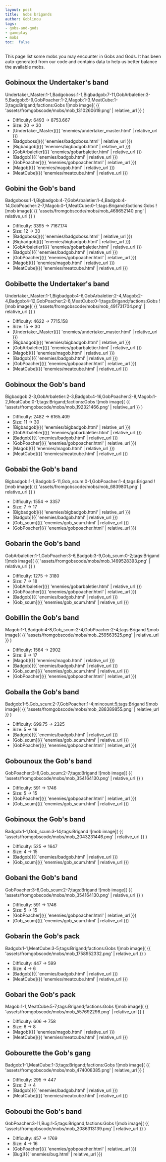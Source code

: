 ```yaml
---
layout: post
title:  Gobs brigands
author: Goblinou
tags:
- gobs-and-gods
- gameplay
- mobs
toc:  false
---
```


This page list some mobs you may encounter in Gobs and Gods. It has been auto-generated from our code and contains data to help us better balance the available mobs. 

## Gobinoux the Undertaker's band
Undertaker_Master:1-1,Badgoboss:1-1,Bigbadgob:7-11,GobArbaletier:3-5,Badgob:5-9,GobPoacher:1-2,Magob:1-3,MeatCube:1-3;tags:Brigand;factions:Gobs
![mob image]( {{ 'assets/fromgobscode/mobs/mob_1310260619.png' | relative_url }} )
- Difficulty: 6493 -> 8753.667
- Size: 20 -> 30
- [Undertaker_Master]({{ 'enemies/undertaker_master.html' | relative_url }})
- [Badgoboss]({{ 'enemies/badgoboss.html' | relative_url }})
- [Bigbadgob]({{ 'enemies/bigbadgob.html' | relative_url }})
- [GobArbaletier]({{ 'enemies/gobarbaletier.html' | relative_url }})
- [Badgob]({{ 'enemies/badgob.html' | relative_url }})
- [GobPoacher]({{ 'enemies/gobpoacher.html' | relative_url }})
- [Magob]({{ 'enemies/magob.html' | relative_url }})
- [MeatCube]({{ 'enemies/meatcube.html' | relative_url }})


## Gobini the Gob's band
Badgoboss:1-1,Bigbadgob:4-7,GobArbaletier:1-4,Badgob:4-14,GobPoacher:2-7,Magob:0-1,MeatCube:0-1;tags:Brigand;factions:Gobs
![mob image]( {{ 'assets/fromgobscode/mobs/mob_468652140.png' | relative_url }} )
- Difficulty: 3395 -> 7167.174
- Size: 12 -> 30
- [Badgoboss]({{ 'enemies/badgoboss.html' | relative_url }})
- [Bigbadgob]({{ 'enemies/bigbadgob.html' | relative_url }})
- [GobArbaletier]({{ 'enemies/gobarbaletier.html' | relative_url }})
- [Badgob]({{ 'enemies/badgob.html' | relative_url }})
- [GobPoacher]({{ 'enemies/gobpoacher.html' | relative_url }})
- [Magob]({{ 'enemies/magob.html' | relative_url }})
- [MeatCube]({{ 'enemies/meatcube.html' | relative_url }})


## Gobibette the Undertaker's band
Undertaker_Master:1-1,Bigbadgob:4-6,GobArbaletier:2-4,Magob:2-4,Badgob:4-12,GobPoacher:2-6,MeatCube:0-1;tags:Brigand;factions:Gobs
![mob image]( {{ 'assets/fromgobscode/mobs/mob_491731704.png' | relative_url }} )
- Difficulty: 4622 -> 7715.158
- Size: 15 -> 30
- [Undertaker_Master]({{ 'enemies/undertaker_master.html' | relative_url }})
- [Bigbadgob]({{ 'enemies/bigbadgob.html' | relative_url }})
- [GobArbaletier]({{ 'enemies/gobarbaletier.html' | relative_url }})
- [Magob]({{ 'enemies/magob.html' | relative_url }})
- [Badgob]({{ 'enemies/badgob.html' | relative_url }})
- [GobPoacher]({{ 'enemies/gobpoacher.html' | relative_url }})
- [MeatCube]({{ 'enemies/meatcube.html' | relative_url }})


## Gobinoux the Gob's band
Bigbadgob:2-3,GobArbaletier:2-3,Badgob:4-16,GobPoacher:2-8,Magob:1-2,MeatCube:0-1;tags:Brigand;factions:Gobs
![mob image]( {{ 'assets/fromgobscode/mobs/mob_192321466.png' | relative_url }} )
- Difficulty: 2482 -> 6165.409
- Size: 11 -> 30
- [Bigbadgob]({{ 'enemies/bigbadgob.html' | relative_url }})
- [GobArbaletier]({{ 'enemies/gobarbaletier.html' | relative_url }})
- [Badgob]({{ 'enemies/badgob.html' | relative_url }})
- [GobPoacher]({{ 'enemies/gobpoacher.html' | relative_url }})
- [Magob]({{ 'enemies/magob.html' | relative_url }})
- [MeatCube]({{ 'enemies/meatcube.html' | relative_url }})


## Gobabi the Gob's band
Bigbadgob:1-1,Badgob:5-11,Gob_scum:0-1,GobPoacher:1-4;tags:Brigand
![mob image]( {{ 'assets/fromgobscode/mobs/mob_6839801.png' | relative_url }} )
- Difficulty: 1554 -> 3357
- Size: 7 -> 17
- [Bigbadgob]({{ 'enemies/bigbadgob.html' | relative_url }})
- [Badgob]({{ 'enemies/badgob.html' | relative_url }})
- [Gob_scum]({{ 'enemies/gob_scum.html' | relative_url }})
- [GobPoacher]({{ 'enemies/gobpoacher.html' | relative_url }})


## Gobarin the Gob's band
GobArbaletier:1-1,GobPoacher:3-6,Badgob:3-9,Gob_scum:0-2;tags:Brigand
![mob image]( {{ 'assets/fromgobscode/mobs/mob_1469528393.png' | relative_url }} )
- Difficulty: 1275 -> 3180
- Size: 7 -> 18
- [GobArbaletier]({{ 'enemies/gobarbaletier.html' | relative_url }})
- [GobPoacher]({{ 'enemies/gobpoacher.html' | relative_url }})
- [Badgob]({{ 'enemies/badgob.html' | relative_url }})
- [Gob_scum]({{ 'enemies/gob_scum.html' | relative_url }})


## Gobillin the Gob's band
Magob:1-1,Badgob:4-8,Gob_scum:2-4,GobPoacher:2-4;tags:Brigand
![mob image]( {{ 'assets/fromgobscode/mobs/mob_259563525.png' | relative_url }} )
- Difficulty: 1564 -> 2902
- Size: 9 -> 17
- [Magob]({{ 'enemies/magob.html' | relative_url }})
- [Badgob]({{ 'enemies/badgob.html' | relative_url }})
- [Gob_scum]({{ 'enemies/gob_scum.html' | relative_url }})
- [GobPoacher]({{ 'enemies/gobpoacher.html' | relative_url }})


## Goballa the Gob's band
Badgob:1-5,Gob_scum:2-7,GobPoacher:1-4;mincount:5;tags:Brigand
![mob image]( {{ 'assets/fromgobscode/mobs/mob_288389855.png' | relative_url }} )
- Difficulty: 699.75 -> 2325
- Size: 5 -> 16
- [Badgob]({{ 'enemies/badgob.html' | relative_url }})
- [Gob_scum]({{ 'enemies/gob_scum.html' | relative_url }})
- [GobPoacher]({{ 'enemies/gobpoacher.html' | relative_url }})


## Gobounoux the Gob's band
GobPoacher:3-8,Gob_scum:2-7;tags:Brigand
![mob image]( {{ 'assets/fromgobscode/mobs/mob_354164130.png' | relative_url }} )
- Difficulty: 591 -> 1746
- Size: 5 -> 15
- [GobPoacher]({{ 'enemies/gobpoacher.html' | relative_url }})
- [Gob_scum]({{ 'enemies/gob_scum.html' | relative_url }})


## Gobinoux the Gob's band
Badgob:1-1,Gob_scum:3-14;tags:Brigand
![mob image]( {{ 'assets/fromgobscode/mobs/mob_2043231446.png' | relative_url }} )
- Difficulty: 525 -> 1647
- Size: 4 -> 15
- [Badgob]({{ 'enemies/badgob.html' | relative_url }})
- [Gob_scum]({{ 'enemies/gob_scum.html' | relative_url }})


## Gobani the Gob's band
GobPoacher:3-8,Gob_scum:2-7;tags:Brigand
![mob image]( {{ 'assets/fromgobscode/mobs/mob_354164130.png' | relative_url }} )
- Difficulty: 591 -> 1746
- Size: 5 -> 15
- [GobPoacher]({{ 'enemies/gobpoacher.html' | relative_url }})
- [Gob_scum]({{ 'enemies/gob_scum.html' | relative_url }})


## Gobarin the Gob's pack
Badgob:1-1,MeatCube:3-5;tags:Brigand;factions:Gobs
![mob image]( {{ 'assets/fromgobscode/mobs/mob_1758952332.png' | relative_url }} )
- Difficulty: 447 -> 599
- Size: 4 -> 6
- [Badgob]({{ 'enemies/badgob.html' | relative_url }})
- [MeatCube]({{ 'enemies/meatcube.html' | relative_url }})


## Gobari the Gob's pack
Magob:1-1,MeatCube:5-7;tags:Brigand;factions:Gobs
![mob image]( {{ 'assets/fromgobscode/mobs/mob_557692296.png' | relative_url }} )
- Difficulty: 606 -> 758
- Size: 6 -> 8
- [Magob]({{ 'enemies/magob.html' | relative_url }})
- [MeatCube]({{ 'enemies/meatcube.html' | relative_url }})


## Gobourette the Gob's gang
Badgob:1-1,MeatCube:1-3;tags:Brigand;factions:Gobs
![mob image]( {{ 'assets/fromgobscode/mobs/mob_474008385.png' | relative_url }} )
- Difficulty: 295 -> 447
- Size: 2 -> 4
- [Badgob]({{ 'enemies/badgob.html' | relative_url }})
- [MeatCube]({{ 'enemies/meatcube.html' | relative_url }})


## Goboubi the Gob's band
GobPoacher:3-11,Bug:1-5;tags:Brigand;factions:Gobs
![mob image]( {{ 'assets/fromgobscode/mobs/mob_2086313139.png' | relative_url }} )
- Difficulty: 457 -> 1769
- Size: 4 -> 16
- [GobPoacher]({{ 'enemies/gobpoacher.html' | relative_url }})
- [Bug]({{ 'enemies/bug.html' | relative_url }})


